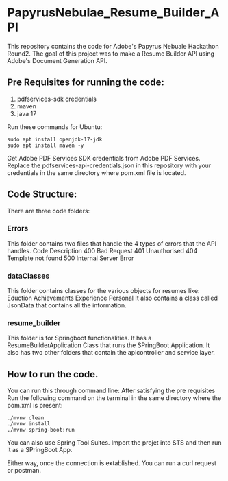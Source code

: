 # PapyrusNebulae_Resume_Builder_API
This repository contains the code for Adobe's Papyrus Nebuale Hackathon Round2. The goal of this project was to make a Resume Builder API using Adobe's Document Generation API.

## Pre Requisites for running the code:

  1. pdfservices-sdk credentials
  2. maven
  3. java 17
     
Run these commands for Ubuntu:

```
sudo apt install openjdk-17-jdk
sudo apt install maven -y
```
Get Adobe PDF Services SDK credentials from Adobe PDF Services. Replace the pdfservices-api-credentials.json in this repository with your credentials in the same directory where pom.xml file is located.

## Code Structure:

There are three code folders:

### Errors
This folder contains two files that handle the 4 types of errors that the API handles.
 Code   Description 
 400    Bad Request 
 401    Unauthorised
 404    Template not found 
 500    Internal Server Error

### dataClasses
This folder contains classes for the various objects for resumes like:
Eduction
Achievements
Experience
Personal
It also contains a class called JsonData that contains all the information.

### resume_builder
This folder is for Springboot functionalities. It has a ResumeBuilderApplication Class that runs the SPringBoot Application. It also has two other folders that contain the apicontroller and service layer.

## How to run the code.
You can run this through command line:
After satisfying the pre requisites Run the following command on the terminal in the same directory where the pom.xml is present:

```
./mvnw clean
./mvnw install
./mvnw spring-boot:run
```

You can also use Spring Tool Suites. Import the projet into STS and then run it as a SPringBoot App.

Either way, once the connection is extablished. You can run a curl request or postman.
